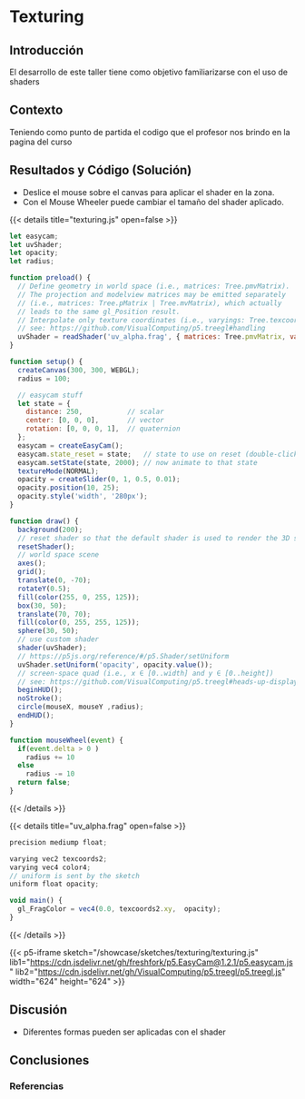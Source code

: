 # Texturing

## Introducción 

El desarrollo de este taller tiene como objetivo familiarizarse con el uso de shaders

## Contexto

Teniendo como punto de partida el codigo que el profesor nos brindo en la pagina del curso 

## Resultados y Código (Solución)

* Deslice el mouse sobre el canvas para aplicar el shader en la zona.
* Con el Mouse Wheeler puede cambiar el tamaño del shader aplicado.


{{< details title="texturing.js" open=false >}}
```js
let easycam;
let uvShader;
let opacity;
let radius;

function preload() {
  // Define geometry in world space (i.e., matrices: Tree.pmvMatrix).
  // The projection and modelview matrices may be emitted separately
  // (i.e., matrices: Tree.pMatrix | Tree.mvMatrix), which actually
  // leads to the same gl_Position result.
  // Interpolate only texture coordinates (i.e., varyings: Tree.texcoords2).
  // see: https://github.com/VisualComputing/p5.treegl#handling
  uvShader = readShader('uv_alpha.frag', { matrices: Tree.pmvMatrix, varyings: Tree.texcoords2 });
}

function setup() {
  createCanvas(300, 300, WEBGL);
  radius = 100;

  // easycam stuff
  let state = {
    distance: 250,           // scalar
    center: [0, 0, 0],       // vector
    rotation: [0, 0, 0, 1],  // quaternion
  };
  easycam = createEasyCam();
  easycam.state_reset = state;   // state to use on reset (double-click/tap)
  easycam.setState(state, 2000); // now animate to that state
  textureMode(NORMAL);
  opacity = createSlider(0, 1, 0.5, 0.01);
  opacity.position(10, 25);
  opacity.style('width', '280px');
}

function draw() {
  background(200);
  // reset shader so that the default shader is used to render the 3D scene
  resetShader();
  // world space scene
  axes();
  grid();
  translate(0, -70);
  rotateY(0.5);
  fill(color(255, 0, 255, 125));
  box(30, 50);
  translate(70, 70);
  fill(color(0, 255, 255, 125));
  sphere(30, 50);
  // use custom shader
  shader(uvShader);
  // https://p5js.org/reference/#/p5.Shader/setUniform
  uvShader.setUniform('opacity', opacity.value());
  // screen-space quad (i.e., x ∈ [0..width] and y ∈ [0..height])
  // see: https://github.com/VisualComputing/p5.treegl#heads-up-display
  beginHUD();
  noStroke();
  circle(mouseX, mouseY ,radius);
  endHUD();
}

function mouseWheel(event) {
  if(event.delta > 0 )
    radius += 10
  else
    radius -= 10
  return false;
}
```
{{< /details >}}

{{< details title="uv_alpha.frag" open=false >}}
```js
precision mediump float;

varying vec2 texcoords2;
varying vec4 color4;
// uniform is sent by the sketch
uniform float opacity;

void main() {
  gl_FragColor = vec4(0.0, texcoords2.xy,  opacity);
}
```
{{< /details >}}

{{< p5-iframe sketch="/showcase/sketches/texturing/texturing.js" lib1="https://cdn.jsdelivr.net/gh/freshfork/p5.EasyCam@1.2.1/p5.easycam.js" lib2="https://cdn.jsdelivr.net/gh/VisualComputing/p5.treegl/p5.treegl.js" width="624" height="624" >}}


## Discusión

* Diferentes formas pueden ser aplicadas con el shader


## Conclusiones



### Referencias

